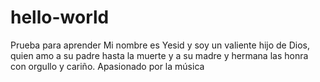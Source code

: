 # hello-world
Prueba para aprender
Mi nombre es Yesid y soy un valiente hijo de Dios, quien amo a su padre hasta la muerte y a su madre y hermana las honra con orgullo y cariño.
Apasionado por la música
